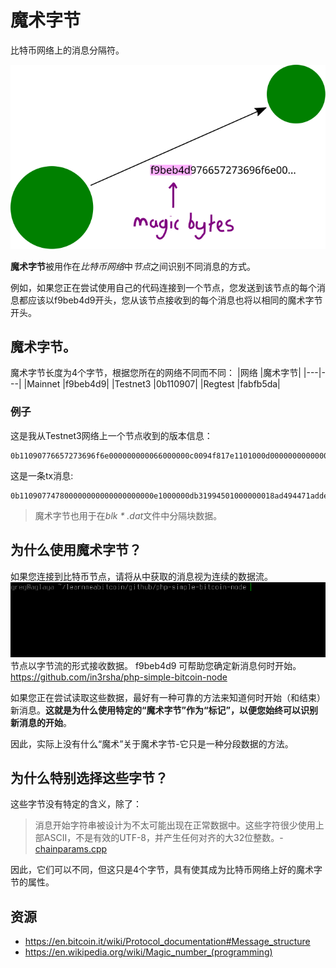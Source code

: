 # 魔术字节

比特币网络上的消息分隔符。

![Magic Bytes-1.png](img/Magic%20Bytes-1.svg)

**魔术字节**被用作在*比特币网络*中*节点*之间识别不同消息的方式。

例如，如果您正在尝试使用自己的代码连接到一个节点，您发送到该节点的每个消息都应该以f9beb4d9开头，您从该节点接收到的每个消息也将以相同的魔术字节开头。

## 魔术字节。
魔术字节长度为4个字节，根据您所在的网络不同而不同：
|网络	|魔术字节|
|---|---|
|Mainnet	|f9beb4d9|
|Testnet3	|0b110907|
|Regtest	|fabfb5da|

### 例子
这是我从Testnet3网络上一个节点收到的版本信息：
```
0b11090776657273696f6e000000000066000000c0094f817e1101000d000000000000004659775800000000000000000000000000000000000000000000ffff0000000000000d000000000000000000000000000000000000000000000000003d2324b2fc764108102f5361746f7368693a302e31332e312fab3d100001
```
这是一条tx消息:
```
0b110907747800000000000000000000e1000000db31994501000000018ad494471addef205294beb3b2673e2734a0c558b8dbc1334412e42b4a730b32010000006a473044022060c7048255d32a3c8014775d93e32339ed9f460c1f33770fab14444af2cdfb5f02204bd6020742b5deda36712c55f5110a2f4d9ea6c97e45a90bca39d134932c91b2012103b93183cf139818b023f79d6b9dc0c9b80276df9f188948e587db80c988337ec7ffffffff0280d1f008000000001976a9141f81f255c1df8d1b7665e7e7340b893ede2301a988acb8665b00000000001976a9149d28b845d29c1237e7273df9108f1597d4939e0688ac00000000
```
>魔术字节也用于在*blk * .dat*文件中分隔块数据。

## 为什么使用魔术字节？

如果您连接到比特币节点，请将从中获取的消息视为连续的数据流。
![Magic Bytes-1.png](img/Magic%20Bytes-2.gif)
节点以字节流的形式接收数据。 f9beb4d9 可帮助您确定新消息何时开始。
https://github.com/in3rsha/php-simple-bitcoin-node

如果您正在尝试读取这些数据，最好有一种可靠的方法来知道何时开始（和结束）新消息。**这就是为什么使用特定的“魔术字节”作为“标记”，以便您始终可以识别新消息的开始**。

因此，实际上没有什么“魔术”关于魔术字节-它只是一种分段数据的方法。

## 为什么特别选择这些字节？
这些字节没有特定的含义，除了：

>消息开始字符串被设计为不太可能出现在正常数据中。这些字符很少使用上部ASCII，不是有效的UTF-8，并产生任何对齐的大32位整数。-[chainparams.cpp](https://github.com/bitcoin/bitcoin/blob/master/src/chainparams.cpp)

因此，它们可以不同，但这只是4个字节，具有使其成为比特币网络上好的魔术字节的属性。

## 资源
* https://en.bitcoin.it/wiki/Protocol_documentation#Message_structure
* https://en.wikipedia.org/wiki/Magic_number_(programming)